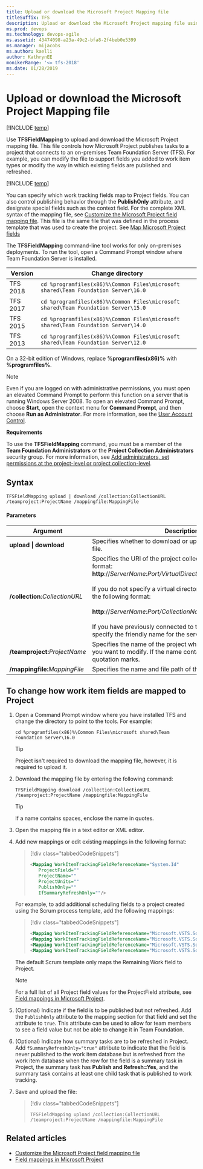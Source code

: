 ```yaml
---
title: Upload or download the Microsoft Project Mapping file
titleSuffix: TFS
description: Upload or download the Microsoft Project mapping file using the TFSFieldMapping command
ms.prod: devops
ms.technology: devops-agile
ms.assetid: 43474098-a23a-49c2-bfa8-2f4beb0e5399
ms.manager: mijacobs
ms.author: kaelli
author: KathrynEE
monikerRange: '<= tfs-2018'
ms.date: 01/28/2019
---
```



# Upload or download the Microsoft Project Mapping file

[!INCLUDE [temp](../../_shared/version-tfs-2018-earlier.md)]  
  
Use **TFSFieldMapping** to upload and download the Microsoft Project mapping file. This file controls how Microsoft Project publishes tasks to a project that connects to an on-premises Team Foundation Server (TFS). For example, you can modify the file to support fields you added to work item types or modify the way in which existing fields are published and refreshed.  

[!INCLUDE [temp](_shared/project-integration-deprecated.md)]

You can specify which work tracking fields map to Project fields. You can also control publishing behavior through the **PublishOnly** attribute, and designate special fields such as the context field. For the complete XML syntax of the mapping file, see [Customize the Microsoft Project field mapping file](customize-project-field-mapping-file.md). This file is the same file that was defined in the process template that was used to create the project. See [Map Microsoft Project fields](map-microsoft-project-fields-to-tf-fields.md)  
  
The **TFSFieldMapping** command-line tool works for only on-premises deployments. To run the tool, open a Command Prompt window where Team Foundation Server is installed. 
 
|Version | Change directory |
|--------|-----------|
|TFS 2018|`cd %programfiles(x86)%\Common Files\microsoft shared\Team Foundation Server\16.0` |
|TFS 2017|`cd %programfiles(x86)%\Common Files\microsoft shared\Team Foundation Server\15.0` |
|TFS 2015|`cd %programfiles(x86)%\Common Files\microsoft shared\Team Foundation Server\14.0` |
|TFS 2013|`cd %programfiles(x86)%\Common Files\microsoft shared\Team Foundation Server\12.0` |
  

On a 32-bit edition of Windows, replace **%programfiles(x86)%** with **%programfiles%**.  

  
> [!NOTE]  
>  Even if you are logged on with administrative permissions, you must open an elevated Command Prompt to perform this function on a server that is running Windows Server 2008. To open an elevated Command Prompt, choose **Start**, open the context menu for **Command Prompt**, and then choose **Run as Administrator**. For more information, see the [User Account Control](/previous-versions/windows/it-pro/windows-server-2008-R2-and-2008/cc772207(v=ws.10)).  
  
 **Requirements**  
  
 To use the **TFSFieldMapping** command, you must be a member of the **Team Foundation Administrators** or the **Project Collection Administrators** security group. For more information, see [Add administrators, set permissions at the project-level or project collection-level](../../organizations/security/set-project-collection-level-permissions.md).  
  
## Syntax  
  
```  
TFSFieldMapping upload | download /collection:CollectionURL /teamproject:ProjectName /mappingfile:MappingFile   
```  
  
#### Parameters  
  
|**Argument**|**Description**|  
|------------------|---------------------|  
|**upload &#124; download**|Specifies whether to download or upload the field mapping file.|  
|**/collection**:<i>CollectionURL</i>|Specifies the URI of the project collection in the following format: **http**://*ServerName:Port/VirtualDirectoryName/CollectionName*<br /><br /> If you do not specify a virtual directory is used, you must use the following format:<br /><br /> **http**://*ServerName:Port/CollectionName*<br /><br /> If you have previously connected to the server, you can specify the friendly name for the server instead of the URI.|  
|**/teamproject:**<i>ProjectName</i>|Specifies the name of the project whose mapping parameters you want to modify. If the name contains spaces, enclose it in quotation marks.|  
|**/mappingfile:**<i>MappingFile</i>|Specifies the name and file path of the mapping file.|  
  
## To change how work item fields are mapped to Project  
  
1. Open a Command Prompt window where you have installed TFS and change the directory to point to the tools. For example:  
  
   ```  
   cd %programfiles(x86)%\Common Files\microsoft shared\Team Foundation Server\16.0 
   ```  
  
   > [!TIP]  
   >  Project isn't required to download the mapping file, however, it is required to upload it.  
  
2. Download the mapping file by entering the following command:  
  
   ```  
   TFSFieldMapping download /collection:CollectionURL /teamproject:ProjectName /mappingfile:MappingFile  
   ```  
  
   > [!TIP]  
   >  If a name contains spaces, enclose the name in quotes.  
  
3. Open the mapping file in a text editor or XML editor.  
  
4. Add new mappings or edit existing mappings in the following format:  
  
   > [!div class="tabbedCodeSnippets"]
   > ```XML   
   > <Mapping WorkItemTrackingFieldReferenceName="System.Id"   
   >    ProjectField=""  
   >    ProjectName=""  
   >    ProjectUnits=""  
   >    PublishOnly=""  
   >    IfSummaryRefreshOnly=""/>    
   > ```  
  
    For example, to add additional scheduling fields to a project created using the Scrum process template, add the following mappings:  
  
   > [!div class="tabbedCodeSnippets"]
   > ```XML   
   > <Mapping WorkItemTrackingFieldReferenceName="Microsoft.VSTS.Scheduling.StartDate" ProjectField="pjTaskStart" PublishOnly="true" />  
   > <Mapping WorkItemTrackingFieldReferenceName="Microsoft.VSTS.Scheduling.FinishDate" ProjectField="pjTaskFinish" PublishOnly="true" />  
   > <Mapping WorkItemTrackingFieldReferenceName="Microsoft.VSTS.Scheduling.OriginalEstimate" ProjectField="pjTaskBaselineWork" ProjectUnits="pjHour" IfSummaryRefreshOnly="true" />  
   > <Mapping WorkItemTrackingFieldReferenceName="Microsoft.VSTS.Scheduling.CompletedWork" ProjectField="pjTaskActualWork" ProjectUnits="pjHour" IfSummaryRefreshOnly="true" />    
   > ```  
  
    The default Scrum template only maps the Remaining Work field to Project.  
  
   > [!NOTE]  
   >  For a full list of all Project field values for the ProjectField attribute, see [Field mappings in Microsoft Project](field-mappings-in-microsoft-project.md).  
  
5. (Optional) Indicate if the field is to be published but not refreshed. Add the `PublishOnly` attribute to the mapping section for that field and set the attribute to `true`. This attribute can be used to allow for team members to see a field value but not be able to change it in Team Foundation.  
  
6. (Optional) Indicate how summary tasks are to be refreshed  in Project. Add `fSummaryRefreshOnly="true"` attribute to indicate that the field is never published to the work item database but is refreshed from the work item database when  the row for the field is a summary task in Project, the summary task has **Publish and Refresh=Yes**, and the summary task contains at least one child task that is published to work tracking.  
  
7. Save and upload the file:  
  
   > [!div class="tabbedCodeSnippets"]
   > ```   
   > TFSFieldMapping upload /collection:CollectionURL /teamproject:ProjectName /mappingfile:MappingFile  
   > ```  
  
## Related articles
-  [Customize the Microsoft Project field mapping file](customize-project-field-mapping-file.md)   
-  [Field mappings in Microsoft Project](field-mappings-in-microsoft-project.md)
